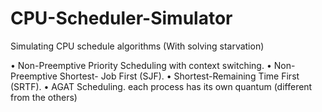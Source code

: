 # CPU-Scheduler-Simulator #
Simulating CPU schedule algorithms (With solving starvation)

• Non-Preemptive Priority Scheduling with context switching.
• Non-Preemptive Shortest- Job First (SJF).
• Shortest-Remaining Time First (SRTF).
• AGAT Scheduling. each process has its own quantum (different from the others)
